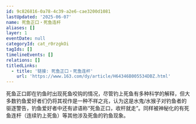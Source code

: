 ```yaml
---
id: 9c826816-0a78-4c39-a2e6-cae3200d1081
lastUpdated: '2025-06-07'
name: 死鱼正口・死鱼连杆
aliases: []
layer: 1
eventDate: null
categoryId: cat_r0rzgkOi
tagIds: []
timelineEvents: []
relations: []
titledLinks:
  - title: '链接: 死鱼正口・死鱼连杆'
    url: 'https://www.163.com/dy/article/H64346B005534DBZ.html'
---
```

死鱼正口即在钓鱼时出现死鱼咬钩的情况，尽管钓上死鱼有多种科学的解释，但大多数钓鱼爱好者们仍将其视作是一种不祥之兆，认为这是水鬼/水猴子对钓鱼者的驱逐警告，钓鱼爱好者中还有谚语称“死鱼正口，收杆就走”。同样被神秘化的有死鱼连杆（连续钓上死鱼）等其他涉及死鱼的钓鱼现象。
